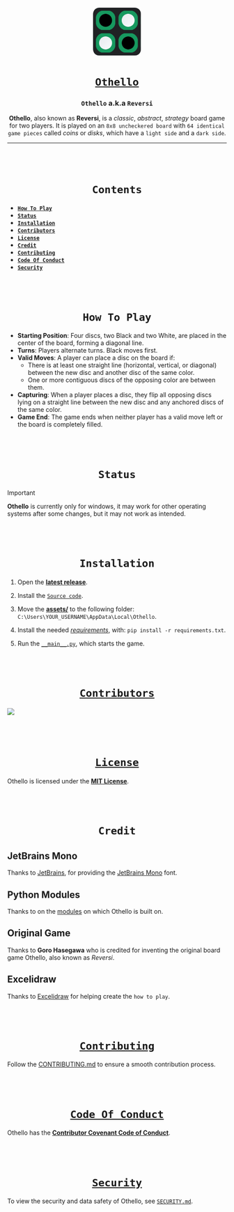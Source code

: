 <div align="center">

[<img src="https://github.com/Infinium-Inc/Othello/blob/main/assets/icons/Logo.png" alt="assets/images/Logo.png" width=110>](https://github.com/Infinium-Inc/Othello "Othello on GitHub")

# [**`Othello`**](https://github.com/Infinium-Inc/Othello "Othello on GitHub")

### **`Othello` a.k.a `Reversi`**
**Othello**, also known as **Reversi**, is a _classic_, _abstract_, _strategy_ board game for two players.
It is played on an `8x8 uncheckered board` with `64 identical game pieces` called _coins_ or _disks_, which have a `light side` and a `dark side`.

---

<br><br>

# **`Contents`**
</div>

* [**`How To Play`**](https://github.com/Infinium-Inc/Othello?tab=readme-ov-file#how-to-play)
* [**`Status`**](https://github.com/Infinium-Inc/Othello?tab=readme-ov-file#status)
* [**`Installation`**](https://github.com/Infinium-Inc/Othello?tab=readme-ov-file#installation)
* [**`Contributors`**](https://github.com/Infinium-Inc/Othello?tab=readme-ov-file#contributors)
* [**`License`**](https://github.com/Infinium-Inc/Othello?tab=readme-ov-file#license)
* [**`Credit`**](https://github.com/Infinium-Inc/Othello?tab=readme-ov-file#credit)
* [**`Contributing`**](https://github.com/Infinium-Inc/Othello?tab=readme-ov-file#contributing)
* [**`Code Of Conduct`**](https://github.com/Infinium-Inc/Othello?tab=readme-ov-file#code-of-conduct)
* [**`Security`**](https://github.com/Infinium-Inc/Othello?tab=readme-ov-file#security)

<br><br>
<div align="center">

# **`How To Play`**

</div>

- **Starting Position**: Four discs, two Black and two White, are placed in the center of the board, forming a diagonal line.
- **Turns**: Players alternate turns. Black moves first.
- **Valid Moves**: A player can place a disc on the board if:
  - There is at least one straight line (horizontal, vertical, or diagonal) between the new disc and another disc of the same color.
  - One or more contiguous discs of the opposing color are between them.
- **Capturing**: When a player places a disc, they flip all opposing discs lying on a straight line between the new disc and any anchored discs of the same color.
- **Game End**: The game ends when neither player has a valid move left or the board is completely filled.

<br><br>
<div align="center">

# **`Status`**
</div>

> [!IMPORTANT]
> **Othello** is currently only for windows, it may work for other operating systems after some changes, but it may not work as intended.

<br><br>
<div align="center">

# **`Installation`**

</div>

1. Open the [**latest release**](https://github.com/Infinium-Inc/Othello/releases/tag/v1.1.0 "v1.1.0").

2. Install the [`Source code`](https://github.com/Infinium-Inc/Othello/archive/refs/tags/v1.1.0.zip "Source Code installation"). 

3. Move the [**assets/**](https://github.com/Infinium-Inc/Othello/tree/v1.1.0/assets) to the following folder: 
`C:\Users\YOUR_USERNAME\AppData\Local\Othello`.

4. Install the needed [*requirements*](https://github.com/Infinium-Inc/Othello/blob/v1.1.0/requirements.txt "requirements.txt"), with: `pip install -r requirements.txt`.

5. Run the [`__main__.py`](https://github.com/Infinium-Inc/Othello/blob/v1.1.0/__main__.py "__main__.py"), which starts the game.

<br><br>
<div align="center">

# [**`Contributors`**](https://github.com/Infinium-Inc/Othello/graphs/contributors "Othello Contributors")

</div>

<a href="https://github.com/Infinium-Inc/Othello/graphs/contributors">
  <img src="https://contrib.rocks/image?repo=Infinium-Inc/Othello" height=50>
</a>

<br><br>
<div align="center">

# [**`License`**](https://opensource.org/license/mit "MIT License @ Open Source")

</div>

Othello is licensed under the [**MIT License**](https://github.com/Infinium-Inc/Othello/blob/main/LICENSE.md "License for Othello").

<br><br>
<div align="center">

# **`Credit`**

</div>

## JetBrains Mono
Thanks to [JetBrains](https://github.com/JetBrains "JetBrains on GitHub"), for providing the [JetBrains Mono](https://github.com/JetBrains/JetBrainsMono) font.

## Python Modules
Thanks to on the [modules](https://github.com/Infinium-Inc/Othello/blob/main/requirements.txt) on which Othello is built on.

## Original Game
Thanks to **Goro Hasegawa** who is credited for inventing the original board game Othello, also known as *Reversi*.

## Excelidraw
Thanks to [Excelidraw](https://github.com/excalidraw/excalidraw "Excelidraw on GitHub") for helping create the `how to play`.

<br><br>
<div align="center">

# [**`Contributing`**](https://github.com/Infinium-Inc/Othello/blob/main/.github/CONTRIBUTING.md "Contributing on Othello")

</div>

Follow the [CONTRIBUTING.md](https://github.com/Infinium-Inc/Othello/blob/main/.github/CONTRIBUTING.md "Contributing for Othello") to ensure a smooth contribution process.

<br><br>
<div align="center">

# [**`Code Of Conduct`**](https://www.contributor-covenant.org/ "Contributor Covenant Website")

</div>

Othello has the [**Contributor Covenant Code of Conduct**](https://github.com/Infinium-Inc/Othello/blob/main/.github/CODE_OF_CONDUCT.md "Code Of Conduct for Othello").

<br><br>
<div align="center">

# [**`Security`**](https://github.com/Infinium-Inc/Othello/blob/main/.github/SECURITY.md "Security on Othello")

</div>

To view the security and data safety of Othello, see [`SECURITY.md`](https://github.com/Infinium-Inc/Othello/blob/main/.github/SECURITY.md "Security on Othello").

